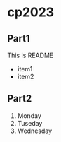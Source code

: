 # cp2023

## Part1
This is README
 - item1
 - item2

 ## Part2
 1. Monday
 1. Tuseday
 1. Wednesday
 
